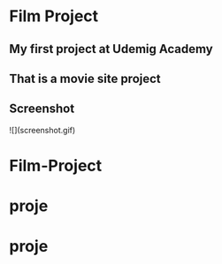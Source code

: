<h1>Film Project</h1>
<h2>My first project at Udemig Academy</h2>
<h2> That is a movie site project</h2>
<h2>Screenshot</h2>
![](screenshot.gif)

# Film-Project
# proje
# proje
